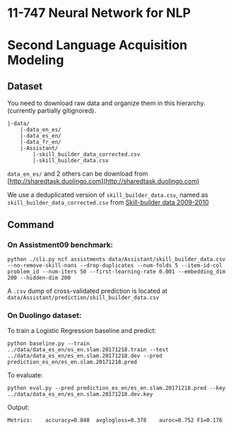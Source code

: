 # 11-747 Neural Network for NLP
# Second Language Acquisition Modeling

## Dataset

You need to download raw data and organize them in this hierarchy. (currently partially gitignored).

	|-data/
   		|-data_en_es/
   		|-data_es_en/
   		|-data_fr_en/
   		|-Assistant/
			|-skill_builder_data_corrected.csv
			|-skill_builder_data.csv

`data_en_es/` and 2 others can be download from [http://sharedtask.duolingo.com](http://sharedtask.duolingo.com)

We use a deduplicated version of `skill_builder_data.csv`, named as `skill_builder_data_corrected.csv` from [Skill-builder data 2009-2010](https://sites.google.com/site/assistmentsdata/home/assistment-2009-2010-data/skill-builder-data-2009-2010)


## Command

### On Assistment09 benchmark:

    python ./cli.py ncf assistments data/Assistant/skill_builder_data.csv --no-remove-skill-nans --drop-duplicates --num-folds 5 --item-id-col problem_id --num-iters 50 --first-learning-rate 0.001 --embedding_dim 200 --hidden-dim 200

A `.csv` dump of cross-validated prediction is located at `data/Assistant/prediction/skill_builder_data.csv`
 
### On Duolingo dataset:

To train a Logistic Regression baseline and predict:
	
	python baseline.py --train ../data/data_es_en/es_en.slam.20171218.train --test ../data/data_es_en/es_en.slam.20171218.dev --pred prediction_es_en/es_en.slam.20171218.pred 

To evaluate:
	
	python eval.py --pred prediction_es_en/es_en.slam.20171218.pred --key ../data/data_es_en/es_en.slam.20171218.dev.key

Output:
	
	Metrics:	accuracy=0.848	avglogloss=0.378	auroc=0.752	F1=0.176
 
